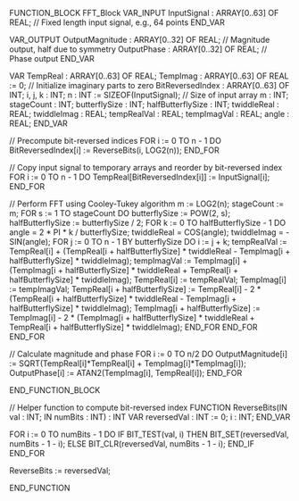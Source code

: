 FUNCTION_BLOCK FFT_Block
VAR_INPUT
    InputSignal : ARRAY[0..63] OF REAL; // Fixed length input signal, e.g., 64 points
END_VAR

VAR_OUTPUT
    OutputMagnitude : ARRAY[0..32] OF REAL; // Magnitude output, half due to symmetry
    OutputPhase : ARRAY[0..32] OF REAL; // Phase output
END_VAR

VAR
    TempReal : ARRAY[0..63] OF REAL;
    TempImag : ARRAY[0..63] OF REAL := 0; // Initialize imaginary parts to zero
    BitReversedIndex : ARRAY[0..63] OF INT;
    i, j, k : INT;
    n : INT := SIZEOF(InputSignal); // Size of input array
    m : INT;
    stageCount : INT;
    butterflySize : INT;
    halfButterflySize : INT;
    twiddleReal : REAL;
    twiddleImag : REAL;
    tempRealVal : REAL;
    tempImagVal : REAL;
    angle : REAL;
END_VAR

// Precompute bit-reversed indices
FOR i := 0 TO n - 1 DO
    BitReversedIndex[i] := ReverseBits(i, LOG2(n));
END_FOR

// Copy input signal to temporary arrays and reorder by bit-reversed index
FOR i := 0 TO n - 1 DO
    TempReal[BitReversedIndex[i]] := InputSignal[i];
END_FOR

// Perform FFT using Cooley-Tukey algorithm
m := LOG2(n);
stageCount := m;
FOR s := 1 TO stageCount DO
    butterflySize := POW(2, s);
    halfButterflySize := butterflySize / 2;
    FOR k := 0 TO halfButterflySize - 1 DO
        angle = 2 * PI * k / butterflySize;
        twiddleReal = COS(angle);
        twiddleImag = -SIN(angle);
        FOR j := 0 TO n - 1 BY butterflySize DO
            i := j + k;
            tempRealVal := TempReal[i] + (TempReal[i + halfButterflySize] * twiddleReal - TempImag[i + halfButterflySize] * twiddleImag);
            tempImagVal := TempImag[i] + (TempImag[i + halfButterflySize] * twiddleReal + TempReal[i + halfButterflySize] * twiddleImag);
            TempReal[i] := tempRealVal;
            TempImag[i] := tempImagVal;
            TempReal[i + halfButterflySize] := TempReal[i] - 2 * (TempReal[i + halfButterflySize] * twiddleReal - TempImag[i + halfButterflySize] * twiddleImag);
            TempImag[i + halfButterflySize] := TempImag[i] - 2 * (TempImag[i + halfButterflySize] * twiddleReal + TempReal[i + halfButterflySize] * twiddleImag);
        END_FOR
    END_FOR
END_FOR

// Calculate magnitude and phase
FOR i := 0 TO n/2 DO
    OutputMagnitude[i] := SQRT(TempReal[i]*TempReal[i] + TempImag[i]*TempImag[i]);
    OutputPhase[i] := ATAN2(TempImag[i], TempReal[i]);
END_FOR

END_FUNCTION_BLOCK

// Helper function to compute bit-reversed index
FUNCTION ReverseBits(IN val : INT; IN numBits : INT) : INT
VAR
    reversedVal : INT := 0;
    i : INT;
END_VAR

FOR i := 0 TO numBits - 1 DO
    IF BIT_TEST(val, i) THEN
        BIT_SET(reversedVal, numBits - 1 - i);
    ELSE
        BIT_CLR(reversedVal, numBits - 1 - i);
    END_IF
END_FOR

ReverseBits := reversedVal;

END_FUNCTION
